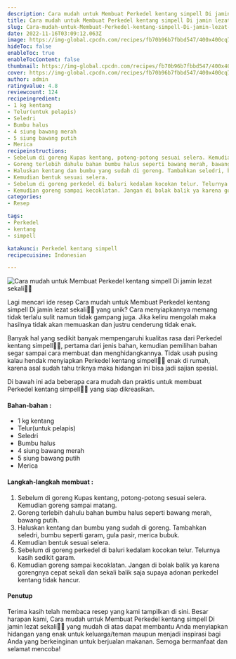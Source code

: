 ```yaml
---
description: Cara mudah untuk Membuat Perkedel kentang simpell Di jamin lezat sekali"
title: Cara mudah untuk Membuat Perkedel kentang simpell Di jamin lezat sekali
slug: Cara-mudah-untuk-Membuat-Perkedel-kentang-simpell-Di-jamin-lezat-sekali
date: 2022-11-16T03:09:12.063Z
image: https://img-global.cpcdn.com/recipes/fb70b96b7fbbd547/400x400cq70/photo.jpg
hideToc: false
enableToc: true
enableTocContent: false
thumbnail: https://img-global.cpcdn.com/recipes/fb70b96b7fbbd547/400x400cq70/photo.jpg
cover: https://img-global.cpcdn.com/recipes/fb70b96b7fbbd547/400x400cq70/photo.jpg
author: admin
ratingvalue: 4.8
reviewcount: 124
recipeingredient:
- 1 kg kentang
- Telur(untuk pelapis)
- Seledri
- Bumbu halus
- 4 siung bawang merah
- 5 siung bawang putih
- Merica
recipeinstructions:
- Sebelum di goreng Kupas kentang, potong-potong sesuai selera. Kemudian goreng sampai matang.
- Goreng terlebih dahulu bahan bumbu halus seperti bawang merah, bawang putih.
- Haluskan kentang dan bumbu yang sudah di goreng. Tambahkan seledri, bumbu seperti garam, gula pasir, merica bubuk.
- Kemudian bentuk sesuai selera.
- Sebelum di goreng perkedel di baluri kedalam kocokan telur. Telurnya kasih sedikit garam.
- Kemudian goreng sampai kecoklatan. Jangan di bolak balik ya karena gorengnya cepat sekali dan sekali balik saja supaya adonan perkedel kentang tidak hancur.
categories:
- Resep

tags:
- Perkedel
- kentang
- simpell

katakunci: Perkedel kentang simpell
recipecuisine: Indonesian

---
```


![Cara mudah untuk Membuat Perkedel kentang simpell Di jamin lezat sekali👩‍🍳](https://img-global.cpcdn.com/recipes/fb70b96b7fbbd547/400x400cq70/photo.jpg)

Lagi mencari ide resep Cara mudah untuk Membuat Perkedel kentang simpell Di jamin lezat sekali👩‍🍳 yang unik? Cara menyiapkannya memang tidak terlalu sulit namun tidak gampang juga. Jika keliru mengolah maka hasilnya tidak akan memuaskan dan justru cenderung tidak enak.

Banyak hal yang sedikit banyak mempengaruhi kualitas rasa dari Perkedel kentang simpell👩‍🍳, pertama dari jenis bahan, kemudian pemilihan bahan segar sampai cara membuat dan menghidangkannya. Tidak usah pusing kalau hendak menyiapkan Perkedel kentang simpell👩‍🍳 enak di rumah, karena asal sudah tahu triknya maka hidangan ini bisa jadi sajian spesial.

Di bawah ini ada beberapa cara mudah dan praktis untuk membuat Perkedel kentang simpell👩‍🍳 yang siap dikreasikan.

<!--inarticleads1-->

#### Bahan-bahan :

- 1 kg kentang
- Telur(untuk pelapis)
- Seledri
- Bumbu halus
- 4 siung bawang merah
- 5 siung bawang putih
- Merica

<!--inarticleads2-->

#### Langkah-langkah membuat :

1. Sebelum di goreng Kupas kentang, potong-potong sesuai selera. Kemudian goreng sampai matang.
1. Goreng terlebih dahulu bahan bumbu halus seperti bawang merah, bawang putih.
1. Haluskan kentang dan bumbu yang sudah di goreng. Tambahkan seledri, bumbu seperti garam, gula pasir, merica bubuk.
1. Kemudian bentuk sesuai selera.
1. Sebelum di goreng perkedel di baluri kedalam kocokan telur. Telurnya kasih sedikit garam.
1. Kemudian goreng sampai kecoklatan. Jangan di bolak balik ya karena gorengnya cepat sekali dan sekali balik saja supaya adonan perkedel kentang tidak hancur.

#### Penutup

Terima kasih telah membaca resep yang kami tampilkan di sini. Besar harapan kami, Cara mudah untuk Membuat Perkedel kentang simpell Di jamin lezat sekali👩‍🍳 yang mudah di atas dapat membantu Anda menyiapkan hidangan yang enak untuk keluarga/teman maupun menjadi inspirasi bagi Anda yang berkeinginan untuk berjualan makanan. Semoga bermanfaat dan selamat mencoba!